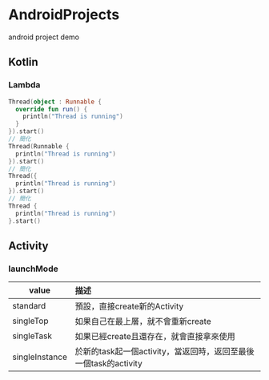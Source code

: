 # AndroidProjects
android project demo

## Kotlin 

### Lambda

```kotlin
Thread(object : Runnable {
  override fun run() {
    println("Thread is running")
  }
}).start()
// 簡化
Thread(Runnable {
  println("Thread is running")
}).start()
// 簡化
Thread({
  println("Thread is running")
}).start()
// 簡化
Thread {
  println("Thread is running")
}.start()
```



## Activity

### launchMode

| value | 描述 |
| -------------- | :--------------------------------------- |
| standard | 預設，直接create新的Activity |
| singleTop      | 如果自己在最上層，就不會重新create       |
| singleTask     | 如果已經create且還存在，就會直接拿來使用 |
| singleInstance | 於新的task起一個activity，當返回時，返回至最後一個task的activity |

